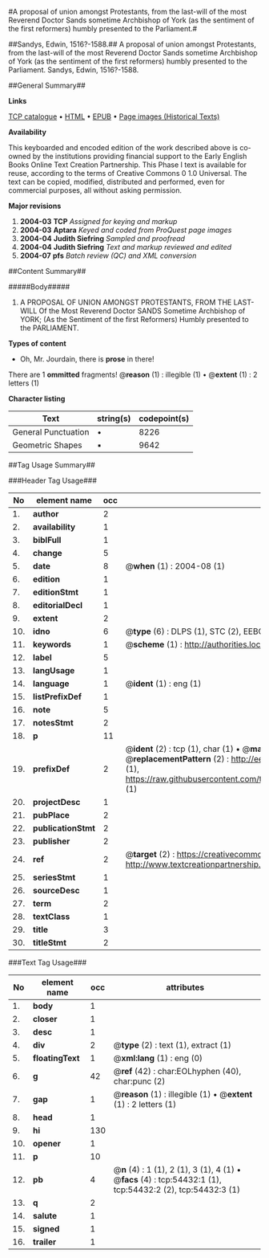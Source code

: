 #A proposal of union amongst Protestants, from the last-will of the most Reverend Doctor Sands sometime Archbishop of York (as the sentiment of the first reformers) humbly presented to the Parliament.#

##Sandys, Edwin, 1516?-1588.##
A proposal of union amongst Protestants, from the last-will of the most Reverend Doctor Sands sometime Archbishop of York (as the sentiment of the first reformers) humbly presented to the Parliament.
Sandys, Edwin, 1516?-1588.

##General Summary##

**Links**

[TCP catalogue](http://www.ota.ox.ac.uk/tcp/)  • 
[HTML](http://tei.it.ox.ac.uk/tcp/Texts-HTML/free/A56/A56021.html)  • 
[EPUB](http://tei.it.ox.ac.uk/tcp/Texts-EPUB/free/A56/A56021.epub) • 
[Page images (Historical Texts)](https://data.historicaltexts.jisc.ac.uk/view?pubId=eebo-12121261e&pageId=eebo-12121261e-54432-1)

**Availability**

This keyboarded and encoded edition of the
	       work described above is co-owned by the institutions
	       providing financial support to the Early English Books
	       Online Text Creation Partnership. This Phase I text is
	       available for reuse, according to the terms of Creative
	       Commons 0 1.0 Universal. The text can be copied,
	       modified, distributed and performed, even for
	       commercial purposes, all without asking permission.

**Major revisions**

1. __2004-03__ __TCP__ *Assigned for keying and markup*
1. __2004-03__ __Aptara__ *Keyed and coded from ProQuest page images*
1. __2004-04__ __Judith Siefring__ *Sampled and proofread*
1. __2004-04__ __Judith Siefring__ *Text and markup reviewed and edited*
1. __2004-07__ __pfs__ *Batch review (QC) and XML conversion*

##Content Summary##

#####Body#####

1. A PROPOSAL
OF
UNION
AMONGST
PROTESTANTS,
FROM THE
LAST-WILL
Of the Most Reverend
Doctor SANDS
Sometime Archbishop of YORK;
(As the Sentiment of the first Reformers)
Humbly presented to the PARLIAMENT.

**Types of content**

  * Oh, Mr. Jourdain, there is **prose** in there!

There are 1 **ommitted** fragments! 
 @__reason__ (1) : illegible (1)  •  @__extent__ (1) : 2 letters (1)

**Character listing**


|Text|string(s)|codepoint(s)|
|---|---|---|
|General Punctuation|•|8226|
|Geometric Shapes|▪|9642|

##Tag Usage Summary##

###Header Tag Usage###

|No|element name|occ|attributes|
|---|---|---|---|
|1.|__author__|2||
|2.|__availability__|1||
|3.|__biblFull__|1||
|4.|__change__|5||
|5.|__date__|8| @__when__ (1) : 2004-08 (1)|
|6.|__edition__|1||
|7.|__editionStmt__|1||
|8.|__editorialDecl__|1||
|9.|__extent__|2||
|10.|__idno__|6| @__type__ (6) : DLPS (1), STC (2), EEBO-CITATION (1), OCLC (1), VID (1)|
|11.|__keywords__|1| @__scheme__ (1) : http://authorities.loc.gov/ (1)|
|12.|__label__|5||
|13.|__langUsage__|1||
|14.|__language__|1| @__ident__ (1) : eng (1)|
|15.|__listPrefixDef__|1||
|16.|__note__|5||
|17.|__notesStmt__|2||
|18.|__p__|11||
|19.|__prefixDef__|2| @__ident__ (2) : tcp (1), char (1)  •  @__matchPattern__ (2) : ([0-9\-]+):([0-9IVX]+) (1), (.+) (1)  •  @__replacementPattern__ (2) : http://eebo.chadwyck.com/downloadtiff?vid=$1&page=$2 (1), https://raw.githubusercontent.com/textcreationpartnership/Texts/master/tcpchars.xml#$1 (1)|
|20.|__projectDesc__|1||
|21.|__pubPlace__|2||
|22.|__publicationStmt__|2||
|23.|__publisher__|2||
|24.|__ref__|2| @__target__ (2) : https://creativecommons.org/publicdomain/zero/1.0/ (1), http://www.textcreationpartnership.org/docs/. (1)|
|25.|__seriesStmt__|1||
|26.|__sourceDesc__|1||
|27.|__term__|2||
|28.|__textClass__|1||
|29.|__title__|3||
|30.|__titleStmt__|2||


###Text Tag Usage###

|No|element name|occ|attributes|
|---|---|---|---|
|1.|__body__|1||
|2.|__closer__|1||
|3.|__desc__|1||
|4.|__div__|2| @__type__ (2) : text (1), extract (1)|
|5.|__floatingText__|1| @__xml:lang__ (1) : eng (0)|
|6.|__g__|42| @__ref__ (42) : char:EOLhyphen (40), char:punc (2)|
|7.|__gap__|1| @__reason__ (1) : illegible (1)  •  @__extent__ (1) : 2 letters (1)|
|8.|__head__|1||
|9.|__hi__|130||
|10.|__opener__|1||
|11.|__p__|10||
|12.|__pb__|4| @__n__ (4) : 1 (1), 2 (1), 3 (1), 4 (1)  •  @__facs__ (4) : tcp:54432:1 (1), tcp:54432:2 (2), tcp:54432:3 (1)|
|13.|__q__|2||
|14.|__salute__|1||
|15.|__signed__|1||
|16.|__trailer__|1||
